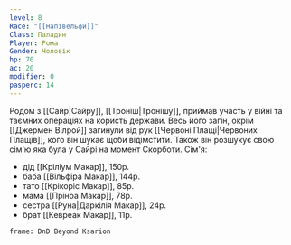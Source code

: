 ```yaml
---
level: 8
Race: "[[Напівельфи]]"
Class: Паладин
Player: Рома
Gender: Чоловік
hp: 70
ac: 20
modifier: 0
pasperc: 14
---
```

Родом з [[Сайр|Сайру]], [[Троніш|Тронішу]], приймав участь у війні та таємних операціях на користь держави. Весь його загін, окрім [[Джермен Вілрой]] загинули від рук [[Червоні Плащі|Червоних Плащів]], кого він шукає щоби відімстити. Також він розшукує свою сім'ю яка була у Сайрі на момент Скорботи.
Сім'я:
- дід [[Кріліум Макар]], 150р.
- баба [[Вільфіра Макар]], 144р.
- тато [[Крікоріс Макар]], 85р.
- мама [[Пріноа Макар]], 78р.
- сестра [[Руна|Даркілія Макар]], 24р.
- брат [[Кевреак Макар]], 11р.
```custom-frames
frame: DnD Beyond Ksarion
```